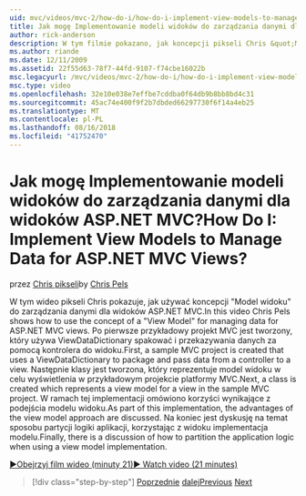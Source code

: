 ```yaml
---
uid: mvc/videos/mvc-2/how-do-i/how-do-i-implement-view-models-to-manage-data-for-aspnet-mvc-views
title: Jak mogę Implementowanie modeli widoków do zarządzania danymi dla widoków ASP.NET MVC? | Microsoft Docs
author: rick-anderson
description: W tym filmie pokazano, jak koncepcji pikseli Chris &quot;Model widoku&quot; do zarządzania danymi dla widoków ASP.NET MVC. Po pierwsze przykładowy projekt MVC jest poświadczeń...
ms.author: riande
ms.date: 12/11/2009
ms.assetid: 22f55d63-78f7-44fd-9107-f74cbe16022b
msc.legacyurl: /mvc/videos/mvc-2/how-do-i/how-do-i-implement-view-models-to-manage-data-for-aspnet-mvc-views
msc.type: video
ms.openlocfilehash: 32e10e038e7effbe7cddba0f64db9b8bb8bd4c31
ms.sourcegitcommit: 45ac74e400f9f2b7dbded66297730f6f14a4eb25
ms.translationtype: MT
ms.contentlocale: pl-PL
ms.lasthandoff: 08/16/2018
ms.locfileid: "41752470"
---
```

<a name="how-do-i-implement-view--models-to-manage-data-for-aspnet-mvc-views"></a><span data-ttu-id="967d7-105">Jak mogę Implementowanie modeli widoków do zarządzania danymi dla widoków ASP.NET MVC?</span><span class="sxs-lookup"><span data-stu-id="967d7-105">How Do I: Implement View  Models to Manage Data for ASP.NET MVC Views?</span></span>
====================
<span data-ttu-id="967d7-106">przez [Chris pikseli](https://twitter.com/chrispels)</span><span class="sxs-lookup"><span data-stu-id="967d7-106">by [Chris Pels](https://twitter.com/chrispels)</span></span>

<span data-ttu-id="967d7-107">W tym wideo pikseli Chris pokazuje, jak używać koncepcji "Model widoku" do zarządzania danymi dla widoków ASP.NET MVC.</span><span class="sxs-lookup"><span data-stu-id="967d7-107">In this video Chris Pels shows how to use the concept of a "View Model" for managing data for ASP.NET MVC views.</span></span> <span data-ttu-id="967d7-108">Po pierwsze przykładowy projekt MVC jest tworzony, który używa ViewDataDictionary spakować i przekazywania danych za pomocą kontrolera do widoku.</span><span class="sxs-lookup"><span data-stu-id="967d7-108">First, a sample MVC project is created that uses a ViewDataDictionary to package and pass data from a controller to a view.</span></span> <span data-ttu-id="967d7-109">Następnie klasy jest tworzona, który reprezentuje model widoku w celu wyświetlenia w przykładowym projekcie platformy MVC.</span><span class="sxs-lookup"><span data-stu-id="967d7-109">Next, a class is created which represents a view model for a view in the sample MVC project.</span></span> <span data-ttu-id="967d7-110">W ramach tej implementacji omówiono korzyści wynikające z podejścia modelu widoku.</span><span class="sxs-lookup"><span data-stu-id="967d7-110">As part of this implementation, the advantages of the view model approach are discussed.</span></span> <span data-ttu-id="967d7-111">Na koniec jest dyskusję na temat sposobu partycji logiki aplikacji, korzystając z widoku implementacja modelu.</span><span class="sxs-lookup"><span data-stu-id="967d7-111">Finally, there is a discussion of how to partition the application logic when using a view model implementation.</span></span>

[<span data-ttu-id="967d7-112">&#9654;Obejrzyj film wideo (minuty 21)</span><span class="sxs-lookup"><span data-stu-id="967d7-112">&#9654; Watch video (21 minutes)</span></span>](https://channel9.msdn.com/Blogs/ASP-NET-Site-Videos/how-do-i-implement-view-models-to-manage-data-for-aspnet-mvc-views)

> [!div class="step-by-step"]
> <span data-ttu-id="967d7-113">[Poprzednie](how-do-i-work-with-data-in-aspnet-mvc-partial-views.md)
> [dalej](how-do-i-create-a-custom-html-helper-for-an-mvc-application.md)</span><span class="sxs-lookup"><span data-stu-id="967d7-113">[Previous](how-do-i-work-with-data-in-aspnet-mvc-partial-views.md)
[Next](how-do-i-create-a-custom-html-helper-for-an-mvc-application.md)</span></span>
